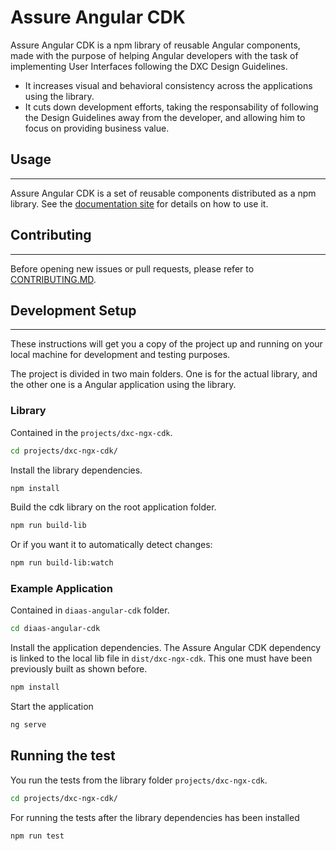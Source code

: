 # Assure Angular CDK

Assure Angular CDK is a npm library of reusable Angular components, made with the purpose of helping Angular developers with the task of implementing User Interfaces following the DXC Design Guidelines.
- It increases visual and behavioral consistency across the applications using the library.
- It cuts down development efforts, taking the responsability of following the Design Guidelines away from the developer, and allowing him to focus on providing business value.

## Usage
___
Assure Angular CDK is a set of reusable components distributed as a npm library. See the [documentation site](http://design-system-angular-cdk-site.s3-website.us-east-2.amazonaws.com) for details on how to use it.

## Contributing
---
Before opening new issues or pull requests, please refer to [CONTRIBUTING.MD](https://github.dxc.com/DIaaS/diaas-angular-cdk/blob/master/README.md).
## Development Setup
___
These instructions will get you a copy of the project up and running on your local machine for development and testing purposes.

The project is divided in two main folders. One is for the actual library, and the other one is a Angular application using the library.
### Library
Contained in the `projects/dxc-ngx-cdk`.

```bash
cd projects/dxc-ngx-cdk/
```

Install the library dependencies.

```bash
npm install
```

Build the cdk library on the root application folder.

````bash
npm run build-lib
````

Or if you want it to automatically detect changes:

````bash
npm run build-lib:watch
````

### Example Application
Contained in `diaas-angular-cdk` folder.

````bash
cd diaas-angular-cdk
````

Install the application dependencies. The Assure Angular CDK dependency is linked to the local lib file in `dist/dxc-ngx-cdk`. This one must have been previously built as shown before.

````bash
npm install
````

Start the application

````bash
ng serve
````

## Running the test

You run the tests from the library folder `projects/dxc-ngx-cdk`.

```bash
cd projects/dxc-ngx-cdk/
```

For running the tests after the library dependencies has been installed

```bash
npm run test
```
